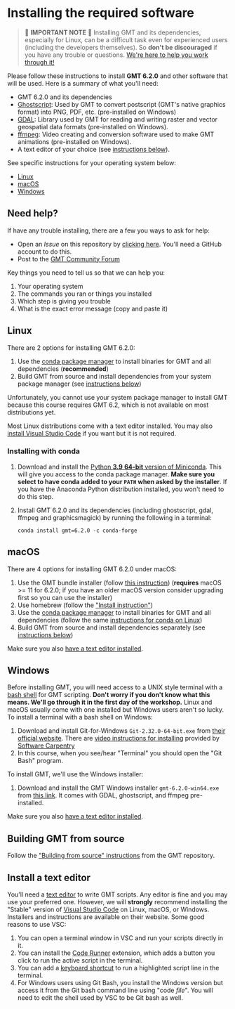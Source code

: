 # Installing the required software


> 🚨 **IMPORTANT NOTE** 🚨
> Installing GMT and its dependencies, especially for Linux, can be a difficult task even for experienced
> users (including the developers themselves). So **don't be discouraged** if you
> have any trouble or questions. [We're here to help you work through it!](#need-help)


Please follow these instructions to install **GMT 6.2.0**
and other software that will be used. Here is a summary of what you'll need:

* GMT 6.2.0 and its dependencies
* [Ghostscript](https://ghostscript.com/): Used by GMT to convert postscript (GMT's
  native graphics format) into PNG, PDF, etc. (pre-installed on Windows)
* [GDAL](https://gdal.org/): Library used by GMT for reading and writing raster and
  vector geospatial data formats (pre-installed on Windows).
* [ffmpeg](https://ffmpeg.org/): Video creating and conversion software used to make GMT
  animations (pre-installed on Windows).
* A text editor of your choice (see [instructions below](#install-a-text-editor)).

See specific instructions for your operating system below:

* [Linux](#linux)
* [macOS](#macos)
* [Windows](#windows)


## Need help?

If have any trouble installing, there are a few you ways to ask for help:

* Open an *Issue* on this repository by
  [clicking here](https://github.com/GenericMappingTools/2021-unavco-course/issues/new/choose).
  You'll need a GitHub account to do this.
* Post to the [GMT Community Forum](https://forum.generic-mapping-tools.org/)

Key things you need to tell us so that we can help you:

1. Your operating system
2. The commands you ran or things you installed
3. Which step is giving you trouble
4. What is the exact error message (copy and paste it)


## Linux

There are 2 options for installing GMT 6.2.0:

1. Use the [conda package manager](https://conda.io/en/latest/) to install
   binaries for GMT and all dependencies (**recommended**)
2. Build GMT from source and install dependencies from your system package manager (see
   [instructions below](#building-gmt-from-source))

Unfortunately, you cannot use your system package manager to install GMT because this
course requires GMT 6.2, which is not available on most distributions yet.

Most Linux distributions come with a text editor installed. You may also
[install Visual Studio Code](#install-a-text-editor) if you want but it is not required.

### Installing with conda

1. Download and install the [Python **3.9** **64-bit** version of Miniconda](https://conda.io/en/latest/miniconda.html).
   This will give you access to the conda package manager. **Make sure you select to
   have conda added to your `PATH` when asked by the installer**. If you have
   the Anaconda Python distribution installed, you won't need to do this step.
2. Install GMT 6.2.0 and its dependencies (including ghostscript, gdal, ffmpeg and graphicsmagick) by running
   the following in a terminal:

   ```
   conda install gmt=6.2.0 -c conda-forge
   ```

## macOS

There are 4 options for installing GMT 6.2.0 under macOS:

1. Use the GMT bundle installer (follow [this instruction](https://github.com/GenericMappingTools/gmt/blob/master/INSTALL.md#application-bundle))
   (**requires** macOS >= 11 for 6.2.0; if you have an older macOS version consider upgrading first so you can use the installer)
2. Use homebrew (follow the ["Install instruction"](https://github.com/GenericMappingTools/gmt/blob/master/INSTALL.md#install-via-homebrew))
3. Use the [conda package manager](https://conda.io/en/latest/) to install
   binaries for GMT and all dependencies
   (follow the same [instructions for conda on Linux](#installing-with-conda))
4. Build GMT from source and install dependencies separately (see
   [instructions below](#building-gmt-from-source))

Make sure you also [have a text editor installed](#install-a-text-editor).


## Windows

Before installing GMT, you will need access to a UNIX style terminal with a
[bash shell](https://en.wikipedia.org/wiki/Bash_%28Unix_shell%29) for GMT scripting.
**Don't worry if you don't know what this means. We'll go through it in the first day of
the workshop.**
Linux and macOS usually come with one installed but Windows users aren't so lucky.
To install a terminal with a bash shell on Windows:

1. Download and install Git-for-Windows `Git-2.32.0-64-bit.exe` from
   [their official website](https://gitforwindows.org/).
   There are
   [video instructions for installing](https://www.youtube.com/watch?v=339AEqk9c-8)
   provided by [Software Carpentry](https://software-carpentry.org/)
2. In this course, when you see/hear "Terminal" you should open the "Git Bash" program.

To install GMT, we'll use the Windows installer:

1. Download and install the GMT Windows installer `gmt-6.2.0-win64.exe`
   from [this link](https://github.com/GenericMappingTools/gmt/releases/download/6.2.0/gmt-6.2.0-win64.exe).
   It comes with GDAL, ghostscript, and ffmpeg pre-installed.

Make sure you also [have a text editor installed](#install-a-text-editor).


## Building GMT from source

Follow the ["Building from source" instructions](https://github.com/GenericMappingTools/gmt/blob/master/BUILDING.md)
from the GMT repository.


## Install a text editor

You'll need a [text editor](https://en.wikipedia.org/wiki/Text_editor) to write GMT
scripts.
Any editor is fine and you may use your preferred one.  However, we will **strongly**
recommend installing the "Stable" version of [Visual Studio
Code](https://code.visualstudio.com/) on Linux, macOS, or Windows.
Installers and instructions are available on their website. Some good reasons to use VSC:

1. You can open a terminal window in VSC and run your scripts directly in it.
2. You can install the [Code Runner](https://marketplace.visualstudio.com/items?itemName=formulahendry.code-runner) extension, which adds a button you click
   to run the active script in the terminal.
3. You can add a [keyboard shortcut](https://stackoverflow.com/a/54439971) to run a highlighted script line in the terminal.
4. For Windows users using Git Bash, you install the Windows version but access it from the Git bash
   command line using "code *file*". You will need to edit the shell used by VSC to be Git bash as well.
